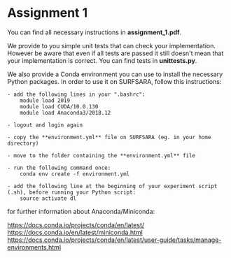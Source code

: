 # Assignment 1

 You can find all necessary instructions in **assignment_1.pdf**.

 We provide to you simple unit tests that can check your implementation. However be aware that even if all tests are passed it still doesn't mean that your implementation is correct. You can find tests in **unittests.py**. 
 
 

 We also provide a Conda environment you can use to install the necessary Python packages. 
 In order to use it on SURFSARA, follow this instructions:
 
    - add the following lines in your ".bashrc":
        module load 2019
        module load CUDA/10.0.130
        module load Anaconda3/2018.12
    
    - logout and login again
    
    - copy the **environment.yml** file on SURFSARA (eg. in your home directory)
    
    - move to the folder containing the **environment.yml** file
    
    - run the following command once:
        conda env create -f environment.yml

    - add the following line at the beginning of your experiment script (.sh), before running your Python script:
        source activate dl
    
for further information about Anaconda/Miniconda:

https://docs.conda.io/projects/conda/en/latest/
https://docs.conda.io/en/latest/miniconda.html
https://docs.conda.io/projects/conda/en/latest/user-guide/tasks/manage-environments.html